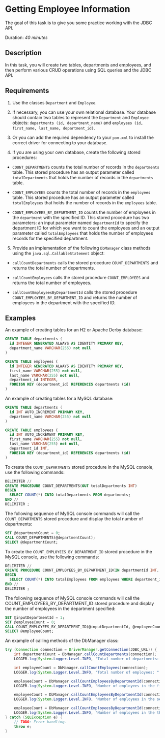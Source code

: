 # Getting Employee Information

The goal of this task is to give you some practice working with the JDBC API.

Duration: *40 minutes*

## Description

In this task, you will create two tables, departments and employees, and then perform various CRUD operations using SQL queries and the JDBC API. 

## Requirements

1) Use the classes `Department` and `Employee`.

2) If necessary, you can use your own relational database. Your database should contain two tables to represent the `Department` and `Employee` objects: `departments (id, department_name)` and `employees (id, first_name, last_name, department_id)`. 

3) Or you can add the required dependency to your `pom.xml` to install the correct driver for connecting to your database. 

4) If you are using your own database, create the following stored procedures:

- `COUNT_DEPARTMENTS` counts the total number of records in the `departments` table. This stored procedure has an output parameter called `totalDepartments` that holds the number of records in the `departments` table.

- `COUNT_EMPLOYEES` counts the total number of records in the `employees` table. This stored procedure has an output parameter called `totalEmployees` that holds the number of records in the `employees` table.

- `COUNT_EMPLOYEES_BY_DEPARTMENT_ID` counts the number of employees in the `department` with the specified ID. This stored procedure has two parameters: an input parameter named `departmentId` to specify the department ID for which you want to count the employees and an output parameter called `totalEmployees` that holds the number of employees records for the specified department. 

5) Provide an implementation of the following `DbManager` class methods using the `java.sql.CallableStatement` object:

- `callCountDepartments` calls the stored procedure `COUNT_DEPARTMENTS` and returns the total number of departments.

- `callCountEmployees` calls the stored procedure `COUNT_EMPLOYEES` and returns the total number of employees.

- `callCountEmployeesByDepartmentId` calls the stored procedure `COUNT_EMPLOYEES_BY_DEPARTMENT_ID` and returns the number of employees in the department with the specified ID.

## Examples

An example of creating tables for an H2 or Apache Derby database:

```sql
CREATE TABLE departments (
  id INTEGER GENERATED ALWAYS AS IDENTITY PRIMARY KEY,
  department_name VARCHAR(255) not null
)

CREATE TABLE employees (
  id INTEGER GENERATED ALWAYS AS IDENTITY PRIMARY KEY,
  first_name VARCHAR(255) not null,
  last_name VARCHAR(255) not null,
  department_id INTEGER,
  FOREIGN KEY (department_id) REFERENCES departments (id)
)
```

An example of creating tables for a MySQL database: 

```sql
CREATE TABLE departments (
  id INT AUTO_INCREMENT PRIMARY KEY,
  department_name VARCHAR(255) not null
)

CREATE TABLE employees (
  id INT AUTO_INCREMENT PRIMARY KEY,
  first_name VARCHAR(255) not null,
  last_name VARCHAR(255) not null,
  department_id INT,
  FOREIGN KEY (department_id) REFERENCES departments (id)
)
```

To create the `COUNT_DEPARTMENTS` stored procedure in the MySQL console, use the following commands:

```sql
DELIMITER //
CREATE PROCEDURE COUNT_DEPARTMENTS(OUT totalDepartments INT)
BEGIN
  SELECT COUNT(*) INTO totalDepartments FROM departments;
END //
DELIMITER ;
```

The following sequence of MySQL console commands will call the `COUNT_DEPARTMENTS` stored procedure and display the total number of departments:

```sql
SET @departmentCount = 0;
CALL COUNT_DEPARTMENTS(@departmentCount);
SELECT @departmentCount;
```

To create the `COUNT_EMPLOYEES_BY_DEPARTMENT_ID` stored procedure in the MySQL console, use the following commands:

```sql
DELIMITER //
CREATE PROCEDURE COUNT_EMPLOYEES_BY_DEPARTMENT_ID(IN departmentId INT, OUT totalEmployees INT)
BEGIN
  SELECT COUNT(*) INTO totalEmployees FROM employees WHERE department_id = departmentId;
END //
DELIMITER ;
```

The following sequence of MySQL console commands will call the COUNT_EMPLOYEES_BY_DEPARTMENT_ID stored procedure and display the number of employees in the department specified:

```sql
SET @inputDepartmentId = 1;
SET @employeeCount = 0;
CALL COUNT_EMPLOYEES_BY_DEPARTMENT_ID(@inputDepartmentId, @employeeCount);
SELECT @employeeCount;
```

An example of calling methods of the DbManager class:

```java
try (Connection connection = DriverManager.getConnection(JDBC_URL)) {
	int departmentCount = DbManager.callCountDepartments(connection);
	LOGGER.log(System.Logger.Level.INFO, "Total number of departments: " + departmentCount);

	int employeeCount = DbManager.callCountEmployees(connection);
	LOGGER.log(System.Logger.Level.INFO, "Total number of employees: " + employeeCount);

	employeeCount = DbManager.callCountEmployeesByDepartmentId(connection, 1);
	LOGGER.log(System.Logger.Level.INFO, "Number of employees in the first department: " + employeeCount);

	employeeCount = DbManager.callCountEmployeesByDepartmentId(connection, 2);
	LOGGER.log(System.Logger.Level.INFO, "Number of employees in the second department: " + employeeCount);

	employeeCount = DbManager.callCountEmployeesByDepartmentId(connection, 3);
	LOGGER.log(System.Logger.Level.INFO, "Number of employees in the third department: " + employeeCount);
} catch (SQLException e) {
	// TODO: Error handling.
	throw e;
}
```
